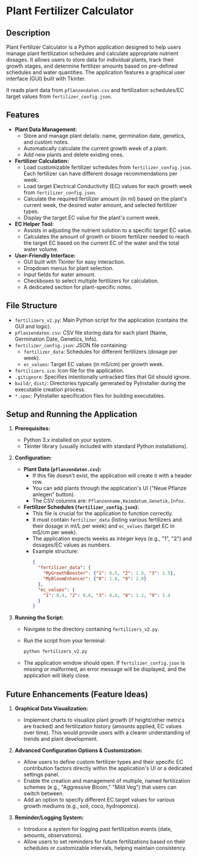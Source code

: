 # Plant Fertilizer Calculator

## Description

Plant Fertilizer Calculator is a Python application designed to help users manage plant fertilization schedules and calculate appropriate nutrient dosages. It allows users to store data for individual plants, track their growth stages, and determine fertilizer amounts based on pre-defined schedules and water quantities. The application features a graphical user interface (GUI) built with Tkinter.

It reads plant data from `pflanzendaten.csv` and fertilization schedules/EC target values from `fertilizer_config.json`.

## Features

*   **Plant Data Management:**
    *   Store and manage plant details: name, germination date, genetics, and custom notes.
    *   Automatically calculate the current growth week of a plant.
    *   Add new plants and delete existing ones.
*   **Fertilizer Calculation:**
    *   Load customizable fertilizer schedules from `fertilizer_config.json`. Each fertilizer can have different dosage recommendations per week.
    *   Load target Electrical Conductivity (EC) values for each growth week from `fertilizer_config.json`.
    *   Calculate the required fertilizer amount (in ml) based on the plant's current week, the desired water amount, and selected fertilizer types.
    *   Display the target EC value for the plant's current week.
*   **EC Helper Tool:**
    *   Assists in adjusting the nutrient solution to a specific target EC value.
    *   Calculates the amount of growth or bloom fertilizer needed to reach the target EC based on the current EC of the water and the total water volume.
*   **User-Friendly Interface:**
    *   GUI built with Tkinter for easy interaction.
    *   Dropdown menus for plant selection.
    *   Input fields for water amount.
    *   Checkboxes to select multiple fertilizers for calculation.
    *   A dedicated section for plant-specific notes.

## File Structure

*   `fertilizers_v2.py`: Main Python script for the application (contains the GUI and logic).
*   `pflanzendaten.csv`: CSV file storing data for each plant (Name, Germination Date, Genetics, Info).
*   `fertilizer_config.json`: JSON file containing:
    *   `fertilizer_data`: Schedules for different fertilizers (dosage per week).
    *   `ec_values`: Target EC values (in mS/cm) per growth week.
*   `fertilizers.ico`: Icon file for the application.
*   `.gitignore`: Specifies intentionally untracked files that Git should ignore.
*   `build/`, `dist/`: Directories typically generated by PyInstaller during the executable creation process.
*   `*.spec`: PyInstaller specification files for building executables.

## Setup and Running the Application

1.  **Prerequisites:**
    *   Python 3.x installed on your system.
    *   Tkinter library (usually included with standard Python installations).

2.  **Configuration:**
    *   **Plant Data (`pflanzendaten.csv`):**
        *   If this file doesn't exist, the application will create it with a header row.
        *   You can add plants through the application's UI ("Neue Pflanze anlegen" button).
        *   The CSV columns are: `Pflanzenname,Keimdatum,Genetik,Infos`.
    *   **Fertilizer Schedules (`fertilizer_config.json`):**
        *   This file is crucial for the application to function correctly.
        *   It must contain `fertilizer_data` (listing various fertilizers and their dosage in ml/L per week) and `ec_values` (target EC in mS/cm per week).
        *   The application expects weeks as integer keys (e.g., "1", "2") and dosages/EC values as numbers.
        *   Example structure:
            ```json
            {
              "fertilizer_data": {
                "MyGrowthBooster": {"1": 0.5, "2": 1.0, "3": 1.5},
                "MyBloomEnhancer": {"8": 1.0, "9": 2.0}
              },
              "ec_values": {
                "1": 0.4, "2": 0.6, "3": 0.8, "8": 1.2, "9": 1.4
              }
            }
            ```

3.  **Running the Script:**
    *   Navigate to the directory containing `fertilizers_v2.py`.
    *   Run the script from your terminal:
        ```bash
        python fertilizers_v2.py
        ```

    *   The application window should open. If `fertilizer_config.json` is missing or malformed, an error message will be displayed, and the application will likely close.

## Future Enhancements (Feature Ideas)

1.  **Graphical Data Visualization:**
    *   Implement charts to visualize plant growth (if height/other metrics are tracked) and fertilization history (amounts applied, EC values over time). This would provide users with a clearer understanding of trends and plant development.

2.  **Advanced Configuration Options & Customization:**
    *   Allow users to define custom fertilizer types and their specific EC contribution factors directly within the application's UI or a dedicated settings panel.
    *   Enable the creation and management of multiple, named fertilization schemes (e.g., "Aggressive Bloom," "Mild Veg") that users can switch between.
    *   Add an option to specify different EC target values for various growth mediums (e.g., soil, coco, hydroponics).

3.  **Reminder/Logging System:**
    *   Introduce a system for logging past fertilization events (date, amounts, observations).
    *   Allow users to set reminders for future fertilizations based on their schedules or customizable intervals, helping maintain consistency.
